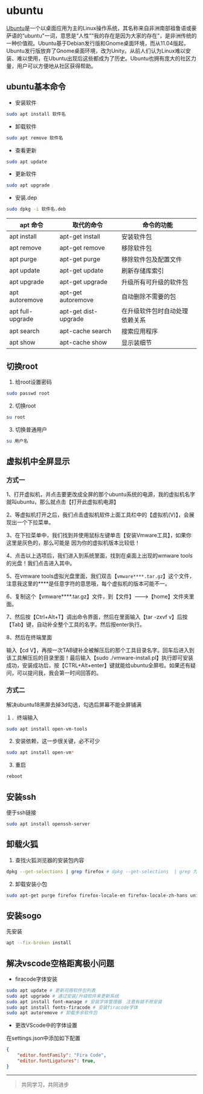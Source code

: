 # ubuntu

[Ubuntu](https://ubuntu.com/download)是一个以桌面应用为主的Linux操作系统，其名称来自非洲南部祖鲁语或豪萨语的“ubuntu"一词，意思是“人性”“我的存在是因为大家的存在"，是非洲传统的一种价值观。Ubuntu基于Debian发行版和Gnome桌面环境，而从11.04版起，Ubuntu发行版放弃了Gnome桌面环境，改为Unity。从前人们认为Linux难以安装、难以使用，在Ubuntu出现后这些都成为了历史。Ubuntu也拥有庞大的社区力量，用户可以方便地从社区获得帮助。

## ubuntu基本命令

* 安装软件

```bash
sudo apt install 软件名
```

* 卸载软件

```bash
sudo apt remove 软件名
```

* 查看更新

```bash
sudo apt update
```

* 更新软件

```bash
sudo apt upgrade
```

* 安装.dep

```bash
sudo dpkg -i 软件名.deb
```

apt 命令 |	取代的命令|	命令的功能
---- | ---- | ----
apt install	| apt-get install |	安装软件包
apt remove	| apt-get remove	| 移除软件包
apt purge	| apt-get purge	| 移除软件包及配置文件
apt update	| apt-get update	| 刷新存储库索引
apt upgrade	| apt-get upgrade	| 升级所有可升级的软件包
apt autoremove	| apt-get autoremove	| 自动删除不需要的包
apt full-upgrade	| apt-get dist-upgrade	| 在升级软件包时自动处理依赖关系
apt search	| apt-cache search	| 搜索应用程序
apt show	| apt-cache show	| 显示装细节

## 切换root

1. 给root设置密码

```bash
sudo passwd root
```

2. 切换root

```bash
su root
```

3. 切换普通用户

```bash
su 用户名
```

## 虚拟机中全屏显示

### 方式一

1、打开虚拟机，并点击要更改成全屏的那个ubuntu系统的电源，我的虚拟机名字就叫ubuntu，那么就点击【打开此虚拟机电源】

2、等虚拟机打开之后，我们点击虚拟机软件上面工具栏中的【虚拟机(V)】，会展现出一个下拉菜单。

3、在下拉菜单中，我们找到并使用鼠标左键单击【安装Vmware工具】，如果你这里是灰色的，那么可能是 因为你的虚拟机版本比较低！

4、点击以上选项后，我们进入到系统里面，找到在桌面上出现的wmware tools的光盘！我们点击进入其中。

5、在vmware tools虚拟光盘里面，我们双击【`vmware****.tar.gz`】这个文件，注意我这里的****是任意字符的意思哦，每个虚拟机的版本可能不一。

6、复制这个【vmware****.tar.gz】文件，到【文件】--->【home】文件夹里面。


7、然后按【Ctrl+Alt+T】调出命令界面，然后在里面输入【tar -zxvf v】后按【Tab】键，自动补全整个工具的名字。然后按enter执行。

8、然后在终端里面

输入【cd V】，再按一次TAB键补全被解压后的那个工具目录名字。回车后进入到该工具解压后的目录里面！最后输入【sudo ./vmware-install.pl】执行即可安装成功，安装成功后，按【CTRL+Alt+enter】键就能给ubuntu全屏啦。如果还有疑问，可以提问我，我会第一时间回答的。

### 方式二

解决ubuntu18黑屏去掉3d勾选，勾选后屏幕不能全屏铺满

１．终端输入

```bash
sudo apt install open-vm-tools
```

2. 安装依赖，这一步很关键，必不可少

```bash
sudo apt install open-vm*
```

3. 重启

```bash
reboot
```

## 安装ssh

便于ssh链接

```bash
sudo apt install openssh-server
```

## 卸载火狐

1. 查找火狐浏览器的安装包内容

```bash
dpkg --get-selections | grep firefox # dpkg --get-selections  | grep 为查找安装包内容的指令，后面加上安装包名称
```

2. 卸载安装小包

```bash
sudo apt-get purge firefox firefox-locale-en firefox-locale-zh-hans unity-scope-firefoxbookmarks # sudo apt-get purge 为卸载安装小包的指令，后面要加上安装小包的名称。
```

## 安装sogo

先安装

```bash
apt --fix-broken install
```

## 解决vscode空格距离极小问题

* firacode字体安装

```bash
sudo apt update # 更新可用软件包列表
sudo apt upgrade # 通过安装/升级软件来更新系统
sudo apt install font-manage # 安装字体管理器　注意有就不用安装
sudo apt install fonts-firacode # 安装firacode字体
sudo apt autoremove # 卸载多余软件包
```

* 更改VScode中的字体设置

在settings.json中添加如下配置

```json
{
    "editor.fontFamily": "Fira Code",
    "editor.fontLigatures": true,
}
```

___
> 共同学习，共同进步